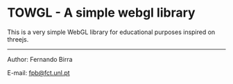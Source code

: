 # TOWGL - A simple webgl library

This is a very simple WebGL library for educational purposes inspired on threejs.
___
Author: Fernando Birra

E-mail: fpb@fct.unl.pt